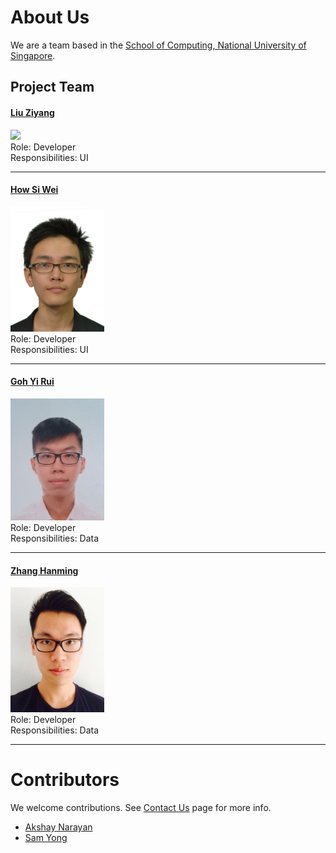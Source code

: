 # About Us

We are a team based in the [School of Computing, National University of Singapore](http://www.comp.nus.edu.sg).

## Project Team

#### [Liu Ziyang](http://github.com/VeryLazyBoy)
<img src="images/LiuZiyang.jpg" width="150"><br>
Role: Developer <br>
Responsibilities: UI

-----

#### [How Si Wei](http://github.com/howsiwei)
<img src="images/HowSiWei.jpg" width="150"><br>
Role: Developer <br>
Responsibilities: UI

-----

#### [Goh Yi Rui](http://github.com/yirui94)
<img src="images/GohYiRui.jpg" width="150"><br>
Role: Developer <br>
Responsibilities: Data

-----

#### [Zhang Hanming](https://github.com/ZhangHanming)
<img src="images/ZhangHanming.jpg" width="150"><br>
 Role: Developer <br>
 Responsibilities: Data

 -----

# Contributors

We welcome contributions. See [Contact Us](ContactUs.md) page for more info.

* [Akshay Narayan](https://github.com/se-edu/addressbook-level4/pulls?q=is%3Apr+author%3Aokkhoy)
* [Sam Yong](https://github.com/se-edu/addressbook-level4/pulls?q=is%3Apr+author%3Amauris)
